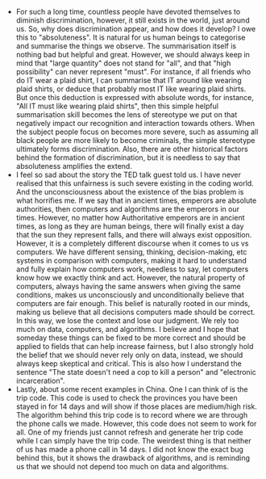 <!-- Reading Response 2 -- Data Bias -- 0221 -- Tina-->
- For such a long time, countless people have devoted themselves to diminish discrimination, however, it still exists in the world, just around us. So, why does discrimination appear, and how does it develop? I owe this to "absoluteness". It is natural for us human beings to categorise and summarise the things we observe. The summarisation itself is nothing bad but helpful and great. However, we should always keep in mind that "large quantity" does not stand for "all", and that "high possibility" can never represent "must". For instance, if all friends who do IT wear a plaid shirt, I can summarise that IT around like wearing plaid shirts, or deduce that probably most IT like wearing plaid shirts. But once this deduction is expressed with absolute words, for instance, "All IT must like wearing plaid shirts", then this simple helpful summarisation skill becomes the lens of stereotype we put on that negatively impact our recognition and interaction towards others. When the subject people focus on becomes more severe, such as assuming all black people are more likely to become criminals, the simple stereotype ultimately forms discrimination. Also, there are other historical factors behind the formation of discrimination, but it is needless to say that absoluteness amplifies the extend.
- I feel so sad about the story the TED talk guest told us. I have never realised that this unfairness is such severe existing in the coding world. And the unconsciousness about the existence of the bias problem is what horrifies me. If we say that in ancient times, emperors are absolute authorities, then computers and algorithms are the emperors in our times. However, no matter how Authoritative emperors are in ancient times, as long as they are human beings, there will finally exist a day that the sun they represent falls, and there will always exist opposition. However, it is a completely different discourse when it comes to us vs computers. We have different sensing, thinking, decision-making, etc systems in comparison with computers, making it hard to understand and fully explain how computers work, needless to say, let computers know how we exactly think and act. However, the natural property of computers, always having the same answers when giving the same conditions, makes us unconsciously and unconditionally believe that computers are fair enough. This belief is naturally rooted in our minds, making us believe that all decisions computers made should be correct. In this way, we lose the context and lose our judgment. We rely too much on data, computers, and algorithms. I believe and I hope that someday these things can be fixed to be more correct and should be applied to fields that can help increase fairness, but I also strongly hold the belief that we should never rely only on data, instead, we should always keep skeptical and critical. This is also how I understand the sentence "The state doesn't need a cop to kill a person" and "electronic incarceration".
- Lastly, about some recent examples in China. One I can think of is the trip code. This code is used to check the provinces you have been stayed in for 14 days and will show if those places are medium/high risk. The algorithm behind this trip code is to record where we are through the phone calls we made. However, this code does not seem to work for all. One of my friends just cannot refresh and generate her trip code while I can simply have the trip code. The weirdest thing is that neither of us has made a phone call in 14 days. I did not know the exact bug behind this, but it shows the drawback of algorithms, and is reminding us that we should not depend too much on data and algorithms. 
